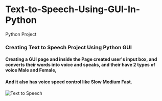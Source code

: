 # Text-to-Speech-Using-GUI-In-Python
Python Project

### Creating Text to Speech Project Using Python GUI 

#### Creating a GUI page and inside the Page created user's input box, and converts their words into voice and speaks, and their have 2 types of voice **Male** and **Female**,
#### And it also has voice speed control like **Slow Medium Fast.**




![Text to Speech](https://github.com/anandshaw123/Text-to-Speech-Using-GUI-In-Python/assets/129979768/d1a9a3bf-883b-4350-a7e1-a15b32639530)

